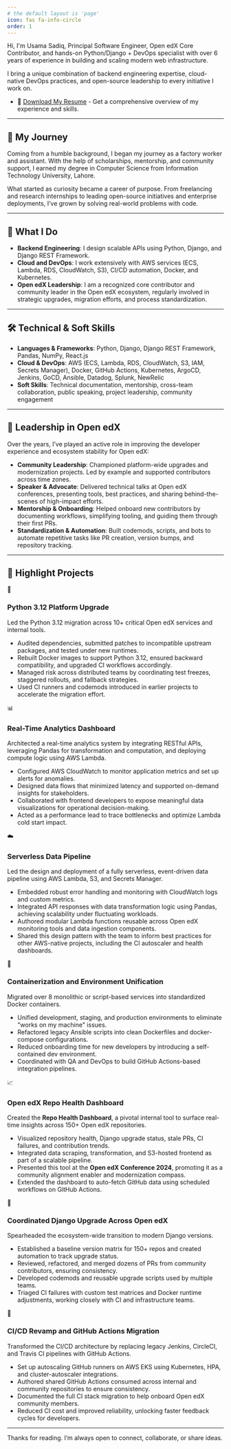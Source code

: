 ```yaml
---
# the default layout is 'page'
icon: fas fa-info-circle
order: 1
---
```


<link rel="stylesheet" href="{{ '/assets/css/project-styles.css' | relative_url }}">

Hi, I'm Usama Sadiq, Principal Software Engineer, Open edX Core Contributor, and hands-on Python/Django + DevOps specialist with over 6 years of experience in building and scaling modern web infrastructure.

I bring a unique combination of backend engineering expertise, cloud-native DevOps practices, and open-source leadership to every initiative I work on.
- 📄 [Download My Resume](/assets/resume.pdf) - Get a comprehensive overview of my experience and skills.

---

## 🌱 My Journey

Coming from a humble background, I began my journey as a factory worker and assistant. With the help of scholarships, mentorship, and community support, I earned my degree in Computer Science from Information Technology University, Lahore.

What started as curiosity became a career of purpose. From freelancing and research internships to leading open-source initiatives and enterprise deployments, I’ve grown by solving real-world problems with code.

---

## 🚀 What I Do

- **Backend Engineering**: I design scalable APIs using Python, Django, and Django REST Framework.
- **Cloud and DevOps**: I work extensively with AWS services (ECS, Lambda, RDS, CloudWatch, S3), CI/CD automation, Docker, and Kubernetes.
- **Open edX Leadership**: I am a recognized core contributor and community leader in the Open edX ecosystem, regularly involved in strategic upgrades, migration efforts, and process standardization.

---

## 🛠️ Technical & Soft Skills

- **Languages & Frameworks**: Python, Django, Django REST Framework, Pandas, NumPy, React.js
- **Cloud & DevOps**: AWS (ECS, Lambda, RDS, CloudWatch, S3, IAM, Secrets Manager), Docker, GitHub Actions, Kubernetes, ArgoCD, Jenkins, GoCD, Ansible, Datadog, Splunk, NewRelic
- **Soft Skills**: Technical documentation, mentorship, cross-team collaboration, public speaking, project leadership, community engagement

---

## 👥 Leadership in Open edX

Over the years, I’ve played an active role in improving the developer experience and ecosystem stability for Open edX:

- **Community Leadership**: Championed platform-wide upgrades and modernization projects. Led by example and supported contributors across time zones.
- **Speaker & Advocate**: Delivered technical talks at Open edX conferences, presenting tools, best practices, and sharing behind-the-scenes of high-impact efforts.
- **Mentorship & Onboarding**: Helped onboard new contributors by documenting workflows, simplifying tooling, and guiding them through their first PRs.
- **Standardization & Automation**: Built codemods, scripts, and bots to automate repetitive tasks like PR creation, version bumps, and repository tracking.

---

## 🔧 Highlight Projects

<div class="projects-grid">

<div class="project-highlight-card">
<div class="project-icon">🐍</div>
<h3>Python 3.12 Platform Upgrade</h3>
<p>Led the Python 3.12 migration across 10+ critical Open edX services and internal tools.</p>
<ul>
<li>Audited dependencies, submitted patches to incompatible upstream packages, and tested under new runtimes.</li>
<li>Rebuilt Docker images to support Python 3.12, ensured backward compatibility, and upgraded CI workflows accordingly.</li>
<li>Managed risk across distributed teams by coordinating test freezes, staggered rollouts, and fallback strategies.</li>
<li>Used CI runners and codemods introduced in earlier projects to accelerate the migration effort.</li>
</ul>
</div>

<div class="project-highlight-card">
<div class="project-icon">📊</div>
<h3>Real-Time Analytics Dashboard</h3>
<p>Architected a real-time analytics system by integrating RESTful APIs, leveraging Pandas for transformation and computation, and deploying compute logic using AWS Lambda.</p>
<ul>
<li>Configured AWS CloudWatch to monitor application metrics and set up alerts for anomalies.</li>
<li>Designed data flows that minimized latency and supported on-demand insights for stakeholders.</li>
<li>Collaborated with frontend developers to expose meaningful data visualizations for operational decision-making.</li>
<li>Acted as a performance lead to trace bottlenecks and optimize Lambda cold start impact.</li>
</ul>
</div>

<div class="project-highlight-card">
<div class="project-icon">☁️</div>
<h3>Serverless Data Pipeline</h3>
<p>Led the design and deployment of a fully serverless, event-driven data pipeline using AWS Lambda, S3, and Secrets Manager.</p>
<ul>
<li>Embedded robust error handling and monitoring with CloudWatch logs and custom metrics.</li>
<li>Integrated API responses with data transformation logic using Pandas, achieving scalability under fluctuating workloads.</li>
<li>Authored modular Lambda functions reusable across Open edX monitoring tools and data ingestion components.</li>
<li>Shared this design pattern with the team to inform best practices for other AWS-native projects, including the CI autoscaler and health dashboards.</li>
</ul>
</div>

<div class="project-highlight-card">
<div class="project-icon">🐳</div>
<h3>Containerization and Environment Unification</h3>
<p>Migrated over 8 monolithic or script-based services into standardized Docker containers.</p>
<ul>
<li>Unified development, staging, and production environments to eliminate "works on my machine" issues.</li>
<li>Refactored legacy Ansible scripts into clean Dockerfiles and docker-compose configurations.</li>
<li>Reduced onboarding time for new developers by introducing a self-contained dev environment.</li>
<li>Coordinated with QA and DevOps to build GitHub Actions-based integration pipelines.</li>
</ul>
</div>

<div class="project-highlight-card">
<div class="project-icon">📈</div>
<h3>Open edX Repo Health Dashboard</h3>
<p>Created the <strong>Repo Health Dashboard</strong>, a pivotal internal tool to surface real-time insights across 150+ Open edX repositories.</p>
<ul>
<li>Visualized repository health, Django upgrade status, stale PRs, CI failures, and contribution trends.</li>
<li>Integrated data scraping, transformation, and S3-hosted frontend as part of a scalable pipeline.</li>
<li>Presented this tool at the <strong>Open edX Conference 2024</strong>, promoting it as a community alignment enabler and modernization compass.</li>
<li>Extended the dashboard to auto-fetch GitHub data using scheduled workflows on GitHub Actions.</li>
</ul>
</div>

<div class="project-highlight-card">
<div class="project-icon">🧩</div>
<h3>Coordinated Django Upgrade Across Open edX</h3>
<p>Spearheaded the ecosystem-wide transition to modern Django versions.</p>
<ul>
<li>Established a baseline version matrix for 150+ repos and created automation to track upgrade status.</li>
<li>Reviewed, refactored, and merged dozens of PRs from community contributors, ensuring consistency.</li>
<li>Developed codemods and reusable upgrade scripts used by multiple teams.</li>
<li>Triaged CI failures with custom test matrices and Docker runtime adjustments, working closely with CI and infrastructure teams.</li>
</ul>
</div>

<div class="project-highlight-card">
<div class="project-icon">🔄</div>
<h3>CI/CD Revamp and GitHub Actions Migration</h3>
<p>Transformed the CI/CD architecture by replacing legacy Jenkins, CircleCI, and Travis CI pipelines with GitHub Actions.</p>
<ul>
<li>Set up autoscaling GitHub runners on AWS EKS using Kubernetes, HPA, and cluster-autoscaler integrations.</li>
<li>Authored shared GitHub Actions consumed across internal and community repositories to ensure consistency.</li>
<li>Documented the full CI stack migration to help onboard Open edX community members.</li>
<li>Reduced CI cost and improved reliability, unlocking faster feedback cycles for developers.</li>
</ul>
</div>

</div>

---

Thanks for reading. I’m always open to connect, collaborate, or share ideas. 